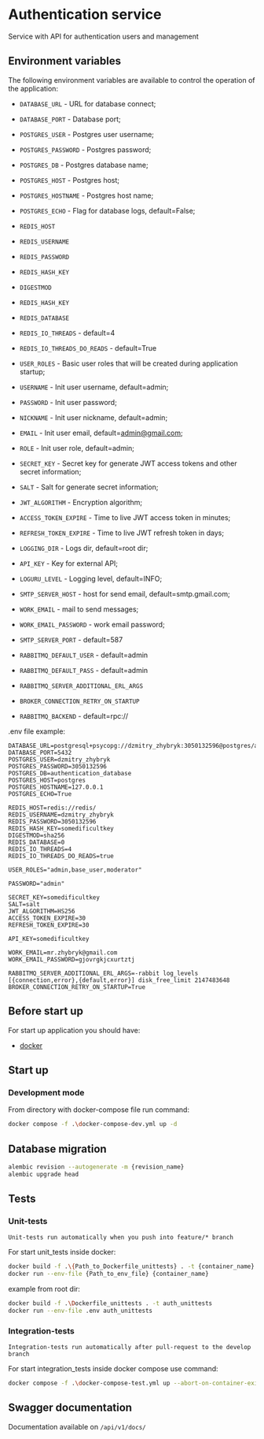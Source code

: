 # Authentication service

Service with API for authentication users and management

## Environment variables

The following environment variables are available to control the operation of the application:

- `DATABASE_URL` - URL for database connect;
- `DATABASE_PORT` - Database port;
- `POSTGRES_USER` - Postgres user username;
- `POSTGRES_PASSWORD` - Postgres password;
- `POSTGRES_DB` - Postgres database name;
- `POSTGRES_HOST` - Postgres host;
- `POSTGRES_HOSTNAME` - Postgres host name;
- `POSTGRES_ECHO` - Flag for database logs, default=False;

- `REDIS_HOST`
- `REDIS_USERNAME`
- `REDIS_PASSWORD`
- `REDIS_HASH_KEY`
- `DIGESTMOD`
- `REDIS_HASH_KEY`
- `REDIS_DATABASE`
- `REDIS_IO_THREADS` - default=4
- `REDIS_IO_THREADS_DO_READS` - default=True

- `USER_ROLES` - Basic user roles that will be created during application startup;

- `USERNAME` - Init user username, default=admin;
- `PASSWORD` - Init user password;
- `NICKNAME` - Init user nickname, default=admin;
- `EMAIL` - Init user email, default=admin@gmail.com;
- `ROLE` - Init user role, default=admin;

- `SECRET_KEY` - Secret key for generate JWT access tokens and other secret information;
- `SALT` - Salt for generate secret information;
- `JWT_ALGORITHM` - Encryption algorithm;
- `ACCESS_TOKEN_EXPIRE` - Time to live JWT access token in minutes;
- `REFRESH_TOKEN_EXPIRE` - Time to live JWT refresh token in days;

- `LOGGING_DIR` - Logs dir, default=root dir;
- `API_KEY` - Key for external API;
- `LOGURU_LEVEL` - Logging level, default=INFO;

- `SMTP_SERVER_HOST` - host for send email, default=smtp.gmail.com;
- `WORK_EMAIL` - mail to send messages;
- `WORK_EMAIL_PASSWORD` - work email password;
- `SMTP_SERVER_PORT` - default=587

- `RABBITMQ_DEFAULT_USER` - default=admin
- `RABBITMQ_DEFAULT_PASS` - default=admin
- `RABBITMQ_SERVER_ADDITIONAL_ERL_ARGS`
- `BROKER_CONNECTION_RETRY_ON_STARTUP`
- `RABBITMQ_BACKEND` - default=rpc://

.env file example:

```
DATABASE_URL=postgresql+psycopg://dzmitry_zhybryk:3050132596@postgres/authentication_database
DATABASE_PORT=5432
POSTGRES_USER=dzmitry_zhybryk
POSTGRES_PASSWORD=3050132596
POSTGRES_DB=authentication_database
POSTGRES_HOST=postgres
POSTGRES_HOSTNAME=127.0.0.1
POSTGRES_ECHO=True

REDIS_HOST=redis://redis/
REDIS_USERNAME=dzmitry_zhybryk
REDIS_PASSWORD=3050132596
REDIS_HASH_KEY=somedificultkey
DIGESTMOD=sha256
REDIS_DATABASE=0
REDIS_IO_THREADS=4
REDIS_IO_THREADS_DO_READS=true

USER_ROLES="admin,base_user,moderator"

PASSWORD="admin"

SECRET_KEY=somedificultkey
SALT=salt
JWT_ALGORITHM=HS256
ACCESS_TOKEN_EXPIRE=30
REFRESH_TOKEN_EXPIRE=30

API_KEY=somedificultkey

WORK_EMAIL=mr.zhybryk@gmail.com
WORK_EMAIL_PASSWORD=gjovrgkjcxurtztj

RABBITMQ_SERVER_ADDITIONAL_ERL_ARGS=-rabbit log_levels [{connection,error},{default,error}] disk_free_limit 2147483648
BROKER_CONNECTION_RETRY_ON_STARTUP=True
```

## Before start up

For start up application you should have:

- [docker](https://www.docker.com/products/docker-desktop/)

## Start up

### Development mode

From directory with docker-compose file run command:

```bash
docker compose -f .\docker-compose-dev.yml up -d
```

## Database migration

```bash
alembic revision --autogenerate -m {revision_name}
alembic upgrade head
```

## Tests

### Unit-tests

```
Unit-tests run automatically when you push into feature/* branch
```

For start unit_tests inside docker:
```bash
docker build -f .\{Path_to_Dockerfile_unittests} . -t {container_name}
docker run --env-file {Path_to_env_file} {container_name}
```

example from root dir:

```bash
docker build -f .\Dockerfile_unittests . -t auth_unittests
docker run --env-file .env auth_unittests
```

### Integration-tests

```
Integration-tests run automatically after pull-request to the develop branch
```

For start integration_tests inside docker compose use command:

```bash
docker compose -f .\docker-compose-test.yml up --abort-on-container-exit --build
```

## Swagger documentation

Documentation available on `/api/v1/docs/`
